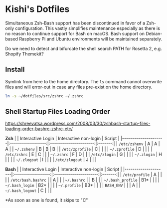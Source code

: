 # Kishi's Dotfiles

Simultaneous Zsh-Bash support has been discontinued in favor of a Zsh-only
configuration. This vastly simplifies maintenance especially as there is no
reason to continue support for Bash on macOS. Bash support on Debian-based
Raspberry Pi and Ubuntu environments will be maintained separately.

Do we need to detect and bifurcate the shell search PATH for Rosetta 2, e.g.
Shopify Themekit?


## Install
Symlink from here to the home directory. The `ls` command cannot overwrite files
and will error-out in case any files pre-exist on the home directory.
```sh
ln -s ~/dotfiles/src/zshrc ~/.zshrc
```




## Shell Startup Files Loading Order
https://shreevatsa.wordpress.com/2008/03/30/zshbash-startup-files-loading-order-bashrc-zshrc-etc/

**Zsh**
|                     | Interactive Login  | Interactive non-login  | Script  |
|---------------------|:------------------:|:----------------------:|:-------:|
| `/etc/zshenv`       | A                  | A                      | A       |
| `~/.zshenv`         | B                  | B                      | B       |
| `/etc/zprofile`     | C                  |                        |         |
| `~/.zprofile`       | D                  |                        |         |
| `/etc/zshrc`        | E                  | C                      |         |
| `~/.zshrc`          | F                  | D                      |         |
| `/etc/zlogin`       | G                  |                        |         |
| `~/.zlogin`         | H                  |                        |         |
| `~/.zlogout`        | I                  |                        |         |
| `/etc/zlogout`      | J                  |                        |         |

**Bash**
|                     | Interactive Login  | Interactive non-login  | Script  |
|---------------------|:------------------:|:----------------------:|:-------:|
| `/etc/profile`      | A                  |                        |         |
| `/etc/bash.bashrc`  |                    | A                      |         |
| `~/.bashrc`         |                    | B                      |         |
| `~/.bash_profile`   | B1*                |                        |         |
| `~/.bash_login`     | B2*                |                        |         |
| `~/.profile`        | B3*                |                        |         |
| `BASH_ENV`          |                    |                        | A       |
| `~/.bash_logout`    | C                  |                        |         |

*As soon as one is found, it skips to "C"
